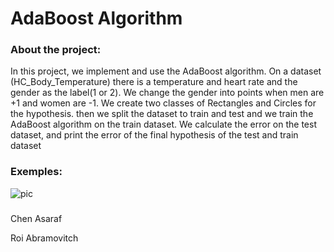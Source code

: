 # AdaBoost Algorithm


### About the project:
In this project, we implement and use the AdaBoost algorithm.
On a dataset (HC_Body_Temperature) there is a temperature and heart rate and the gender as the label(1 or 2). 
We change the gender into points when men are +1 and women are -1. We create two classes of Rectangles and Circles for the hypothesis. 
then we split the dataset to train and test and we train the AdaBoost algorithm on the train dataset.
We calculate the error on the test dataset, and print the error of the final hypothesis of the test and train dataset

### Exemples:

![pic](https://user-images.githubusercontent.com/44756354/84368978-e74e9e00-abde-11ea-98e3-021cfc5f1280.png)

###
Chen Asaraf

Roi Abramovitch
